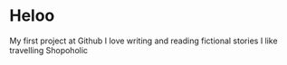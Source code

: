 # Heloo
My first project at Github
I love writing and reading fictional stories
I like travelling
Shopoholic
